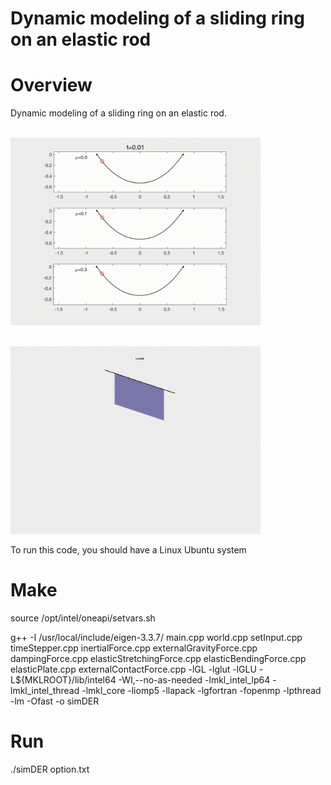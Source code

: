 # Dynamic modeling of a sliding ring on an elastic rod

# Overview

Dynamic modeling of a sliding ring on an elastic rod.

<br/><img src='demo1.gif' width="400">

<br/><img src='demo2.gif' width="400">

To run this code, you should have a Linux Ubuntu system

# Make

source /opt/intel/oneapi/setvars.sh

g++ -I /usr/local/include/eigen-3.3.7/ main.cpp world.cpp setInput.cpp timeStepper.cpp inertialForce.cpp externalGravityForce.cpp dampingForce.cpp elasticStretchingForce.cpp elasticBendingForce.cpp elasticPlate.cpp externalContactForce.cpp -lGL -lglut -lGLU -L${MKLROOT}/lib/intel64 -Wl,--no-as-needed -lmkl_intel_lp64 -lmkl_intel_thread -lmkl_core -liomp5 -llapack -lgfortran -fopenmp -lpthread -lm -Ofast -o simDER

# Run 

./simDER option.txt
